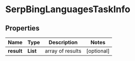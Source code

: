 # SerpBingLanguagesTaskInfo


## Properties

| Name | Type | Description | Notes |
|------------ | ------------- | ------------- | -------------|
**result** | **List<SerpBingLanguagesResultInfo>** | array of results |[optional]|